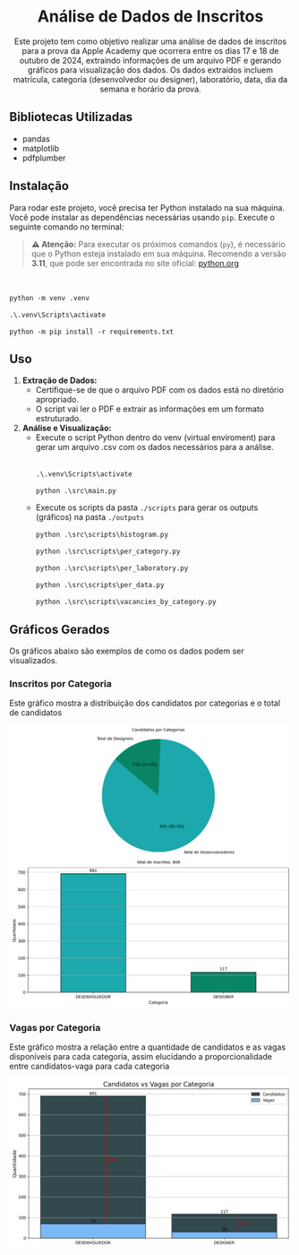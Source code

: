 <!DOCTYPE html>
<html lang="en">

<body>
    <div id="container">
        <div align="center" style="display: inline_block">
            <h1>Análise de Dados de Inscritos</h1>
            <p>
            Este projeto tem como objetivo realizar uma análise de dados de inscritos para a prova
            da Apple Academy que ocorrera entre os dias 17 e 18 de outubro de 2024, extraindo 
            informações de um arquivo PDF e gerando gráficos para visualização dos dados. Os dados 
            extraídos incluem matrícula, categoria (desenvolvedor ou designer), laboratório, data, 
            dia da semana e horário da prova.
            </p>
        </div>
        <div>
            <h2>Bibliotecas Utilizadas</h2>
            <ul>
                <li>pandas</li>
                <li>matplotlib</li>
                <li>pdfplumber</li>
            </ul>
            <h2>Instalação</h2>
            <p>Para rodar este projeto, você precisa ter Python instalado na sua máquina. Você pode instalar as
                dependências necessárias usando <code>pip</code>. Execute o seguinte comando no terminal:</p>
            <blockquote>
                <strong>⚠ Atenção:</strong> Para executar os próximos comandos (<code>py</code>), é necessário que o
                Python esteja instalado em sua máquina.
                Recomendo a versão <strong>3.11</strong>, que pode ser encontrada no site oficial:
                <a href="https://www.python.org/downloads/" target="_blank">python.org</a>
            </blockquote>
            <br>
            <pre><code>python -m venv .venv</code></pre>
            <pre><code>.\.venv\Scripts\activate</code></pre>
            <pre><code>python -m pip install -r requirements.txt</code></pre>
            <h2>Uso</h2>
            <ol>
                <li>
                    <strong>Extração de Dados:</strong>
                    <ul>
                        <li>Certifique-se de que o arquivo PDF com os dados está no diretório apropriado.</li>
                        <li>O script vai ler o PDF e extrair as informações em um formato estruturado.</li>
                    </ul>
                </li>
                <li>
                    <strong>Análise e Visualização:</strong>
                    <ul>
                        <li>Execute o script Python dentro do venv (virtual enviroment) para gerar um arquivo .csv 
                        com os dados necessários para a análise.</li>
                        <br>
                        <pre><code>.\.venv\Scripts\activate</code></pre>
                        <pre><code>python .\src\main.py</code></pre>
                        <li>Execute os scripts da pasta <code>./scripts</code> para gerar os outputs (gráficos) na pasta <code>./outputs</code></li>
                        <pre><code>python .\src\scripts\histogram.py</code></pre>
                        <pre><code>python .\src\scripts\per_category.py</code></pre>
                        <pre><code>python .\src\scripts\per_laboratory.py</code></pre>
                        <pre><code>python .\src\scripts\per_data.py</code></pre>
                        <pre><code>python .\src\scripts\vacancies_by_category.py</code></pre>
                    </ul>
                </li>
            </ol>
            <h2>Gráficos Gerados</h2>
            <p>Os gráficos abaixo são exemplos de como os dados podem ser visualizados.</p>
            <h3>Inscritos por Categoria</h3>
            <p>Este gráfico mostra a distribuição dos candidatos por categorias e o total de candidatos</p>
             <div align="center" style="display: inline_block">
                <img src="./images/candidatos_por_categoria.png" alt="Gráficos" width="600" />
            </div>
            <h3>Vagas por Categoria</h3>
            <p>Este gráfico mostra a relação entre a quantidade de candidatos e as vagas disponíveis para cada categoria, assim
            elucidando a proporcionalidade entre candidatos-vaga para cada categoria</p>
             <div align="center" style="display: inline_block">
                <img src="./images/vagas_por_categoria.png" alt="Gráficos" width="600" />
            </div>
        </div>
    </div>
</body>

</html>
